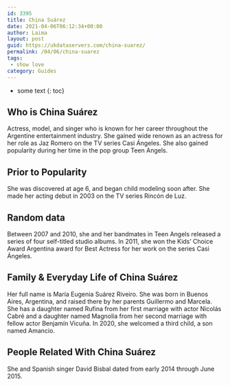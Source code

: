 ```yaml
---
id: 3395
title: China Suárez
date: 2021-04-06T06:12:34+00:00
author: Laima
layout: post
guid: https://ukdataservers.com/china-suarez/
permalink: /04/06/china-suarez
tags:
 - show love
category: Guides
---
```


* some text
{: toc}


## Who is China Suárez
                  
                  
                  
Actress, model, and singer who is known for her career throughout the Argentine entertainment industry. She gained wide renown as an actress for her role as Jaz Romero on the TV series Casi Ángeles. She also gained popularity during her time in the pop group Teen Angels.
                  
              
            
              
            
                
                
                
## Prior to Popularity
                  
                  
                  
She was discovered at age 6, and began child modeling soon after. She made her acting debut in 2003 on the TV series Rincón de Luz.
                  
              
            
              
            
                
                
                
## Random data
                  
                  
                  
Between 2007 and 2010, she and her bandmates in Teen Angels released a series of four self-titled studio albums. In 2011, she won the Kids&#8217; Choice Award Argentina award for Best Actress for her work on the series Casi Ángeles. 
                  
              
            
              
            
                
                
                
## Family & Everyday Life of China Suárez
                  
                  
                  
Her full name is María Eugenia Suárez Riveiro. She was born in Buenos Aires, Argentina, and raised there by her parents Guillermo and Marcela. She has a daughter named Rufina from her first marriage with actor Nicolás Cabré and a daughter named Magnolia from her second marriage with fellow actor Benjamín Vicuña. In 2020, she welcomed a third child, a son named Amancio.
                  
              
            
              
            
                
                
                
## People Related With China Suárez
                  
                  
                  
She and Spanish singer David Bisbal dated from early 2014 through June 2015.
                  
              
            
              
            
                
              
            
              
              
            
            
              
            
          
          
          